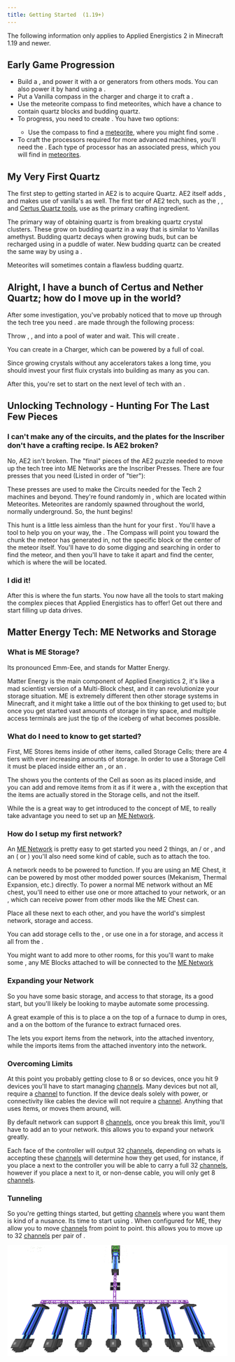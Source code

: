 ```yaml
---
title: Getting Started  (1.19+)
---
```


<div class="notification is-info">
  The following information only applies to Applied Energistics 2 in Minecraft
  1.19 and newer.
</div>

## Early Game Progression

- Build a <ItemLink id="charger" />, and power it with a <ItemLink id="vibration_chamber" /> or generators from others
  mods. You can also power it by hand using a <ItemLink id="crank" />.
- Put a Vanilla compass in the charger and charge it to craft a <ItemLink id="sky_compass" />.
- Use the meteorite compass to find meteorites, which have a chance to contain quartz blocks and budding quartz.
- To progress, you need to create <ItemLink id="fluix_crystal" />. You have two options:
  - Use the compass to find a [meteorite](./features/meteorites.md), where you might find
    some <ItemLink id="fluix_crystal" />.
- To craft the processors required for more advanced machines, you'll need the <ItemLink id="inscriber" />. Each type of
  processor has an associated press, which you will find in [meteorites](./features/meteorites.md).

## My Very First Quartz

The first step to getting started in AE2 is to acquire Quartz. AE2 itself
adds <ItemLink id="certus_quartz_crystal"/>, and makes use of
vanilla's <ItemLink id="minecraft:quartz"/> as well. The first tier of AE2 tech, such as
the <ItemLink id="certus_quartz_wrench"/>
, <ItemLink id="certus_quartz_cutting_knife"/>,
and [Certus Quartz tools](./features/simple-tools/quartz-tools.md), use <ItemLink id="certus_quartz_crystal" /> as the
primary crafting ingredient.

The primary way of obtaining quartz is from breaking quartz crystal clusters. These grow on budding quartz in a way
that is similar to Vanillas amethyst. Budding quartz decays when growing buds, but can be recharged using <ItemLink id="charged_certus_quartz_crystal" />
in a puddle of water. New budding quartz can be created the same way by using a <ItemLink id="quartz_block" />.

Meteorites will sometimes contain a flawless budding quartz.

## Alright, I have a bunch of Certus and Nether Quartz; how do I move up in the world?

After some investigation, you've probably noticed that to move up through the tech tree you
need <ItemLink id="fluix_crystal"/>. <ItemLink id="fluix_crystal"/> are made through the following
process:

Throw <ItemLink id="charged_certus_quartz_crystal" />, <ItemLink id="minecraft:quartz"/>, and <ItemLink id="minecraft:redstone"/> into a pool of
water and wait. This will create <ItemLink id="fluix_crystal" />.

You can create <ItemLink id="charged_certus_quartz_crystal"/> in a Charger, which can be powered
by a <ItemLink id="vibration_chamber" /> full of coal.

Since growing crystals without any accelerators takes a long time, you should invest your first fluix crystals into
building as many <ItemLink id="quartz_growth_accelerator" /> as you can.

After this, you're set to start on the next level of tech with an <ItemLink id="inscriber" />.

## Unlocking Technology - Hunting For The Last Few Pieces

### I can't make any of the circuits, and the plates for the Inscriber don't have a crafting recipe. Is AE2 broken?

No, AE2 isn't broken. The "final" pieces of the AE2 puzzle needed to move up the tech tree into ME Networks are the
Inscriber Presses. There are four presses that you need (Listed in order of "tier"):

<ItemGrid>
  <ItemIcon itemId="silicon_press" />
  <ItemIcon itemId="logic_processor_press" />
  <ItemIcon itemId="calculation_processor_press" />
  <ItemIcon itemId="engineering_processor_press" />
</ItemGrid>

These presses are used to make the Circuits needed for the Tech 2 machines and beyond. They're found randomly
in <ItemLink id="sky_stone_chest"/>, which are located within Meteorites. Meteorites are randomly
spawned throughout the world, normally underground. So, the hunt begins!

This hunt is a little less aimless than the hunt for your first <ItemLink id="
charged_certus_quartz_crystal"/>. You'll have a tool to help you on your way, the <ItemLink id="
sky_compass"/>. The Compass will point you toward the chunk the meteor has generated in, not the specific block or the
center of the meteor itself. You'll have to do some digging and searching in order to find the meteor, and then you'll
have to take it apart and find the center, which is where the <ItemLink id="sky_stone_chest"/> will
be located.

### I did it!

After this is where the fun starts. You now have all the tools to start making the complex pieces that Applied
Energistics has to offer! Get out there and start filling up data drives.

## Matter Energy Tech: ME Networks and Storage

### What is ME Storage?

Its pronounced Emm-Eee, and stands for Matter Energy.

Matter Energy is the main component of Applied Energistics 2, it's like a mad scientist version of a Multi-Block chest,
and it can revolutionize your storage situation. ME is extremely different then other storage systems in Minecraft, and
it might take a little out of the box thinking to get used to; but once you get started vast amounts of storage in tiny
space, and multiple access terminals are just the tip of the iceberg of what becomes possible.

### What do I need to know to get started?

First, ME Stores items inside of other items, called Storage Cells; there are 4 tiers with ever increasing amounts of
storage. In order to use a Storage Cell it must be placed inside either an <ItemLink id="chest"/>,
or an <ItemLink id="drive"/>.

<CategoryIndex category="Storage Cells" />

The <ItemLink id="chest"/> shows you the contents of the Cell as soon as its placed inside, and you
can add and remove items from it as if it were a <ItemLink id="minecraft:chest"/>, with the exception that the items are
actually stored in the Storage cells, and not the <ItemLink id="chest"/> itself.

While the <ItemLink id="chest"/> is a great way to get introduced to the concept of ME, to really
take advantage you need to set up an [ME Network](features/me-network.md).

### How do I setup my first network?

An [ME Network](features/me-network.md) is pretty easy to get started you need 2 things,
an <ItemLink id="chest"/> / or <ItemLink id="drive" />, and an <ItemLink id="terminal" /> ( or <ItemLink id="ae2:crafting_terminal"
/> ) you'll also need some kind of cable, such as <ItemLink id="ae2:fluix_glass_cable"/> to attach the <ItemLink id="terminal" /> too.

A network needs to be powered to function. If you are using an ME Chest, it can be powered by most other modded power sources (Mekanism, Thermal Expansion, etc.) directly. To power a normal ME network without an ME chest, you'll need to either use one or more <ItemLink id="ae2:vibration_chamber" /> attached to your network, or an <ItemLink id="ae2:energy_acceptor" />, which can receive power from other mods like the ME Chest can.

Place all these next to each other, and you have the world's simplest network, storage and access.

You can add storage cells to the <ItemLink id="drive"/>, or use one in a <ItemLink id="
ae2:chest"/> for storage, and access it all from the <ItemLink id="terminal"/>.

You might want to add more <ItemLink id="terminal"/> to other rooms, for this you'll want to make
some <ItemLink id="fluix_glass_cable"/>, any ME Blocks attached
to <ItemLink id="fluix_glass_cable"/> will be connected to the [ME Network](features/me-network.md)

### Expanding your Network

So you have some basic storage, and access to that storage, its a good start, but you'll likely be looking to maybe
automate some processing.

A great example of this is to place a <ItemLink id="export_bus"/> on the top of a furnace to
dump in ores, and a <ItemLink id="import_bus"/>
on the bottom of the furance to extract furnaced ores.

The <ItemLink id="export_bus"/> lets you export items from the network, into the attached
inventory, while the <ItemLink id="import_bus"/> imports items from the attached inventory into
the network.

### Overcoming Limits

At this point you probably getting close to 8 or so devices, once you hit 9 devices you'll have to start
managing [channels](features/me-network/channels.md). Many devices but not all, require a [channel](features/me-network/channels.md) to
function. If the device deals solely with power, or connectivity like cables the device will not require
a [channel](features/me-network/channels.md). Anything that uses items, or moves them around, will.

By default network can support 8 [channels](features/me-network/channels.md), once you break this limit, you'll have to add
an <ItemLink id="controller"/> to your network. this allows you to expand your network greatly.

Each face of the controller will output 32 [channels](features/me-network/channels.md), depending on whats is accepting
these [channels](features/me-network/channels.md) will determine how they get used, for instance, if you place a <ItemLink id="
ae2:fluix_covered_dense_cable"/> next to the controller you will be able to carry a full 32
[channels](features/me-network/channels.md), however if you place a <ItemLink id="drive"/> next to it, or
non-dense cable, you will only get 8 [channels](features/me-network/channels.md).

### Tunneling

So you're getting things started, but getting [channels](features/me-network/channels.md)
where you want them is kind of a nusance. Its time to start using <ItemLink id="me_p2p_tunnel"/>.
When configured for ME, they allow you to move [channels](features/me-network/channels.md) from point to point. this allows you to
move up to 32 [channels](features/me-network/channels.md) per pair of <ItemLink id="me_p2p_tunnel"/>.

![A example of using P2P Tunnels to move channels.](../public/assets/large/tunnelchannels.png)
